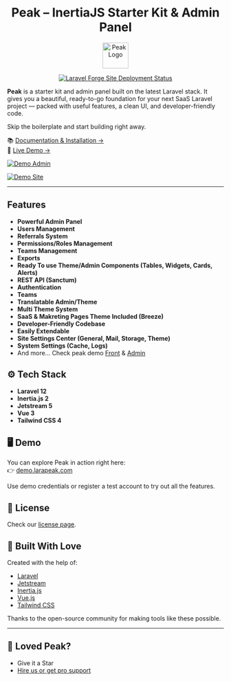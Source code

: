 <h1 align="center">Peak – InertiaJS Starter Kit & Admin Panel</h1>

<p align="center">
  <a href="https://demo.larapeak.com/">
    <img style="width: 60px;" src="https://github.com/user-attachments/assets/2ec52f74-403a-4aee-b3aa-89bfbb9010b5" alt="Peak Logo">
  </a>
</p>

<p align="center">
  <a href="https://demo.larapeak.com/">
    <img src="https://img.shields.io/endpoint?url=https%3A%2F%2Fforge.laravel.com%2Fsite-badges%2F8859318b-3c71-4eb5-9102-4d0a8d34b967%3Fdate%3D1%26label%3D1%26commit%3D1&style=flat" alt="Laravel Forge Site Deployment Status">
  </a>
</p>

**Peak** is a starter kit and admin panel built on the latest Laravel stack. It gives you a beautiful, ready-to-go
foundation for your next SaaS Laravel project — packed with useful features, a clean UI, and developer-friendly code.

Skip the boilerplate and start building right away.

📚 [Documentation & Installation →](https://docs.larapeak.com/installation)  
🎯 [Live Demo →](https://demo.larapeak.com)

[![Demo Admin](https://github.com/user-attachments/assets/5c9956b9-e67c-4353-8ad3-7db7954fbb66)](https://demo.larapeak.com/admin)

[![Demo Site](https://github.com/user-attachments/assets/728df5a7-520a-4e2c-ba6b-f7482281afe2)](https://demo.larapeak.com/)

---

## Features

- **Powerful Admin Panel**
- **Users Management**
- **Referrals System**
- **Permissions/Roles Management**
- **Teams Management**
- **Exports**
- **Ready To use Theme/Admin Components (Tables, Widgets, Cards, Alerts)**
- **REST API (Sanctum)**
- **Authentication**
- **Teams**
- **Translatable Admin/Theme**
- **Multi Theme System**
- **SaaS & Makreting Pages Theme Included (Breeze)**
- **Developer-Friendly Codebase**
- **Easily Extendable**
- **Site Settings Center (General, Mail, Storage, Theme)**
- **System Settings (Cache, Logs)** 
- And more... Check peak demo [Front](https://demo.larapeak.com/admin) & [Admin](https://demo.larapeak.com/admin)

## ⚙️ Tech Stack

- **Laravel 12**
- **Inertia.js 2**
- **Jetstream 5**
- **Vue 3**
- **Tailwind CSS 4**

## 🖥 Demo

You can explore Peak in action right here:  
👉 [demo.larapeak.com](https://demo.larapeak.com)

Use demo credentials or register a test account to try out all the features.

## 📄 License

Check our [license page](https://larapeak.com/license).

## 🙌 Built With Love

Created with the help of:

- [Laravel](https://laravel.com)
- [Jetstream](https://jetstream.laravel.com)
- [Inertia.js](https://inertiajs.com)
- [Vue.js](https://vuejs.org)
- [Tailwind CSS](https://tailwindcss.com)

Thanks to the open-source community for making tools like these possible.

---

## 💖 Loved Peak?

- Give it a Star
- [Hire us or get pro support](https://larapeak.com/register)